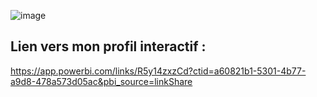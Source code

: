 ![image](https://github.com/user-attachments/assets/51d72ed6-13f3-4c4e-926e-805cb972a535)

## Lien vers mon profil interactif :
  https://app.powerbi.com/links/R5y14zxzCd?ctid=a60821b1-5301-4b77-a9d8-478a573d05ac&pbi_source=linkShare
